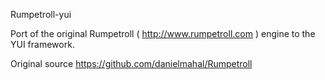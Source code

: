 Rumpetroll-yui

Port of the original Rumpetroll ( http://www.rumpetroll.com ) engine to the YUI framework.


Original source
https://github.com/danielmahal/Rumpetroll